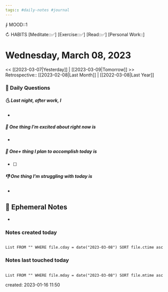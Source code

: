```yaml
---
tags:: #daily-notes #journal
---
```


⨑ MOOD::1

↻ HABITS
[Meditate::✅]
[Exercise::✅]
[Read::✅]
[Personal Work::]

# Wednesday, March 08, 2023

<< [[2023-03-07|Yesterday]] | [[2023-03-09|Tomorrow]] >>
Retrospective:: [[2023-02-08|Last Month]] | [[2022-03-08|Last Year]]

### 📅 Daily Questions

##### 🌜 Last night, after work, I

-

##### 🙌 One thing I'm excited about right now is

-

##### 🚀 One+ thing I plan to accomplish today is

- [ ]

##### 👎 One thing I'm struggling with today is

-

## 📝 Ephemeral Notes

- 

### Notes created today

```dataview

List FROM "" WHERE file.cday = date("2023-03-08") SORT file.ctime asc

```

### Notes last touched today

```dataview

List FROM "" WHERE file.mday = date("2023-03-08") SORT file.mtime asc

```

created: 2023-01-16 11:50
